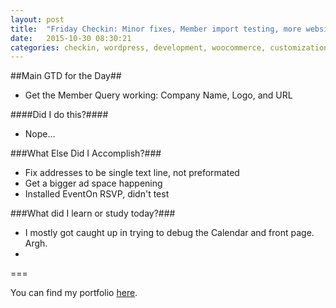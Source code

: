 ```yaml
---
layout: post
title:  "Friday Checkin: Minor fixes, Member import testing, more website catchup"
date:   2015-10-30 08:30:21
categories: checkin, wordpress, development, woocommerce, customization
---
```


##Main GTD for the Day##

- Get the Member Query working: Company Name, Logo, and URL

####Did I do this?####

- Nope...

###What Else Did I Accomplish?###

- Fix addresses to be single text line, not preformated
- Get a bigger ad space happening
- Installed EventOn RSVP, didn't test

###What did I learn or study today?###

- I mostly got caught up in trying to debug the Calendar and front page. Argh.
- 

===

You can find my portfolio [here][FPSportfolio].


[FPSportfolio]: http://finchproservices.com/portfolio
